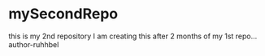 # mySecondRepo
this is my 2nd repository I am creating this after 2 months of my 1st repo...
<br/>
author-ruhhbel
